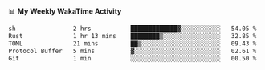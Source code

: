 <!--
**stamp711/stamp711** is a ✨ _special_ ✨ repository because its `README.md` (this file) appears on your GitHub profile.

Here are some ideas to get you started:

- 🔭 I’m currently working on ...
- 🌱 I’m currently learning ...
- 👯 I’m looking to collaborate on ...
- 🤔 I’m looking for help with ...
- 💬 Ask me about ...
- 📫 How to reach me: ...
- 😄 Pronouns: ...
- ⚡ Fun fact: ...
-->

📊 **My Weekly WakaTime Activity**

<!--START_SECTION:waka-->

```txt
sh                2 hrs           █████████████▓░░░░░░░░░░░   54.05 %
Rust              1 hr 13 mins    ████████▒░░░░░░░░░░░░░░░░   32.85 %
TOML              21 mins         ██▒░░░░░░░░░░░░░░░░░░░░░░   09.43 %
Protocol Buffer   5 mins          ▓░░░░░░░░░░░░░░░░░░░░░░░░   02.61 %
Git               1 min           ░░░░░░░░░░░░░░░░░░░░░░░░░   00.50 %
```

<!--END_SECTION:waka-->
